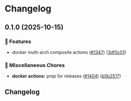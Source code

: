 # Changelog

## 0.1.0 (2025-10-15)


### 🎉 Features

* docker multi-arch composite actions ([#1347](https://github.com/grafana/shared-workflows/issues/1347)) ([3df0c01](https://github.com/grafana/shared-workflows/commit/3df0c015c8b528638bdbbccc6326b7c2edc79ae1))


### 🔧 Miscellaneous Chores

* **docker actions:** prep for releases ([#1404](https://github.com/grafana/shared-workflows/issues/1404)) ([b5b2517](https://github.com/grafana/shared-workflows/commit/b5b25178a74fbef4cc2db2252ac322729ab76e91))

## Changelog
